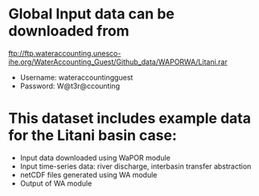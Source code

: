 # Global Input data can be downloaded from

ftp://ftp.wateraccounting.unesco-ihe.org/WaterAccounting_Guest/Github_data/WAPORWA/Litani.rar

- Username: wateraccountingguest
- Password: W@t3r@ccounting

# This dataset includes example data for the Litani basin case:

- Input data downloaded using WaPOR module
- Input time-series data: river discharge, interbasin transfer abstraction
- netCDF files generated using WA module
- Output of WA module
